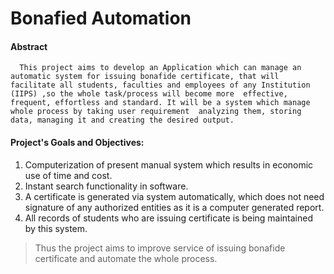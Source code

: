 Bonafied Automation
===================

#### Abstract

      This project aims to develop an Application which can manage an automatic system for issuing bonafide certificate, that will facilitate all students, faculties and employees of any Institution (IIPS) ,so the whole task/process will become more  effective, frequent, effortless and standard. It will be a system which manage whole process by taking user requirement  analyzing them, storing data, managing it and creating the desired output.
  
  
#### Project's Goals and Objectives:
>

  1. Computerization of present manual system which results in economic use of time and cost. 
  2. Instant search functionality in software.
  3. A certificate is generated via system automatically, which does not need signature of any authorized entities as it is a computer generated report.
  4. All records of students who are issuing certificate is being maintained by this system.

> Thus the project aims to improve service of issuing bonafide certificate and automate the whole process.


  
